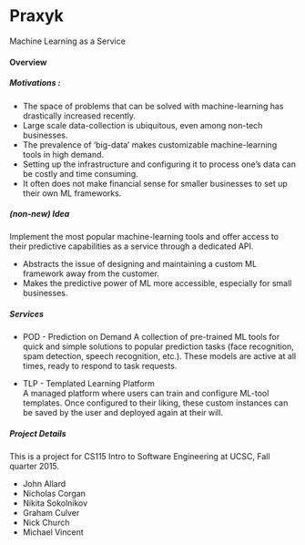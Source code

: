 Praxyk
===========

Machine Learning as a Service

#### Overview

##### Motivations :
 * The space of problems that can be solved with machine-learning has drastically increased recently.
 * Large scale data-collection is ubiquitous, even among non-tech businesses.
 * The prevalence of ‘big-data’ makes customizable machine-learning tools in high demand.
 * Setting up the infrastructure and configuring it to process one’s data can be costly and time consuming.
 * It often does not make financial sense for smaller businesses to set up their own ML frameworks.

 

##### (non-new) Idea
Implement the most popular machine-learning tools and offer access to their predictive capabilities as a service through a dedicated API.

 * Abstracts the issue of designing and maintaining a custom ML framework away from the customer.
 * Makes the predictive power of ML more accessible, especially for small businesses.


##### Services

 * POD - Prediction on Demand
A collection of pre-trained ML tools for quick and simple solutions to popular prediction tasks  (face recognition, spam detection, speech recognition, etc.). These models are active at all times, ready to respond to task requests.


 * TLP - Templated Learning Platform                                                                               
A managed platform where users can train and configure ML-tool templates. Once configured to their liking, these custom instances can be saved by the user and deployed again at their will.


##### Project Details
This is a project for CS115 Intro to Software Engineering at UCSC, Fall quarter 2015. 

 * John Allard
 * Nicholas Corgan
 * Nikita Sokolnikov
 * Graham Culver
 * Nick Church
 * Michael Vincent
                 
